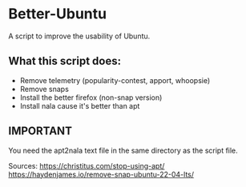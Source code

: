 # Better-Ubuntu
A script to improve the usability of Ubuntu.

## What this script does:
* Remove telemetry (popularity-contest, apport, whoopsie)
* Remove snaps
* Install the better firefox (non-snap version)
* Install nala cause it's better than apt


## IMPORTANT
You need the apt2nala text file in the same directory as the script file.

Sources:
https://christitus.com/stop-using-apt/
https://haydenjames.io/remove-snap-ubuntu-22-04-lts/
